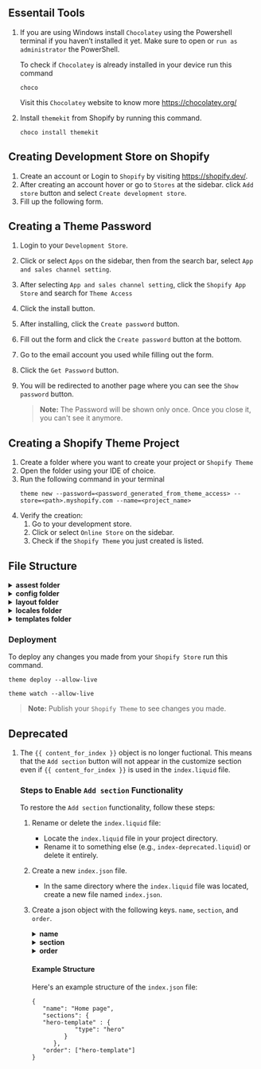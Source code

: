 ## Essentail Tools

1. If you are using Windows install `Chocolatey` using the Powershell terminal if you haven’t installed it yet. Make sure to open or `run as administrator` the PowerShell.

   To check if `Chocolatey` is already installed in your device run this command

   ```
   choco
   ```

   Visit this `Chocolatey` website to know more https://chocolatey.org/

2. Install `themekit` from Shopify by running this command.
   ```
   choco install themekit
   ```

## Creating Development Store on Shopify

1. Create an account or Login to `Shopify` by visiting https://shopify.dev/.
2. After creating an account hover or go to `Stores` at the sidebar. click `Add store` button and select `Create development store`.
3. Fill up the following form.

## Creating a Theme Password

1. Login to your `Development Store`.
2. Click or select `Apps` on the sidebar, then from the search bar, select `App and sales channel setting`.
3. After selecting `App and sales channel setting`, click the `Shopify App Store` and search for `Theme Access`
4. Click the install button.
5. After installing, click the `Create password` button.
6. Fill out the form and click the `Create password` button at the bottom.
7. Go to the email account you used while filling out the form.
8. Click the `Get Password` button.
9. You will be redirected to another page where you can see the `Show password` button.

   > **Note:** The Password will be shown only once. Once you close it, you can't see it anymore.

## Creating a Shopify Theme Project

1. Create a folder where you want to create your project or `Shopify Theme`
2. Open the folder using your IDE of choice.
3. Run the following command in your terminal
   ```
   theme new --password=<password_generated_from_theme_access> --store=<path>.myshopify.com --name=<project_name>
   ```
4. Verify the creation:
   1. Go to your development store.
   2. Click or select `Online Store` on the sidebar.
   3. Check if the `Shopify Theme` you just created is listed.

## File Structure

<details>
<summary><strong>assest folder</strong></summary>
Contains all the assets (images, logos, css, script) of the theme.
</details>

<details>
<summary><strong>config folder</strong></summary>

Contains the settings of the `Shopify Theme`.

> **settings_data.json**
>
> > Add some text description here.

> **settings_schema.json**
>
> > Allows you to customize the store's theme, including background color, background image, text color and more.

</details>

<details>
<summary><strong>layout folder</strong></summary>

Contains the `theme.liquid` file. Place every element you want to render or display inside this template file.

</details>

<details>
<summary><strong>locales folder</strong></summary>

This is where you create translations for your `Shopify Theme`.

</details>
<details>
<summary><strong>templates folder</strong></summary>

This is where you create or manage your template files for your pages. Please take note that only `.liquid` files are allowed in this folder.

> **customers folder**
>
> > Contains the information of the customer.

> **404.liquid**
>
> > Displays a page that customers are taken to if they visit an invalid page or URL.

> **article.liquid**
>
> > Displays a blog article or blog post.

> **blog.liquid**
>
> > Displays the list of blogs or articles of your store.

> **cart.liquid**
>
> > Displays items in a customer's cart. This is also the page where the customer proceeds to checkout.

> **collection.liquid** | **collection.list.liquid**
>
> > Displays products within a product collection, such as a variety of `shoes` inside a `Shoes Collection`.

> **gift_card.liquid**
>
> > Displays gift card(s) issued to a customer upon purchase.

> **index.liquid**
>
> > Displays the `home` page of your `Shopify Store`.

> **list-collections.liquid**
>
> > Displays the list of collection inside your `Shopify Store`.

> **page.contact.liquid**
>
> > Displays the contact page of your `Shopify Store`.

> **page.liquid**
>
> > Displays pages of your `Shopify Store`, such as `About Us`

> **product.liquid**
>
> > Displays the detailed page of an individual product. This is also where you find the `Add to cart` button, `Buy now` button, and more.

> **search**
>
> > Displays the search results of the storefront.

</details>

### Deployment

To deploy any changes you made from your `Shopify Store` run this command.

```
theme deploy --allow-live
```

```
theme watch --allow-live
```

> **Note:** Publish your `Shopify Theme` to see changes you made.

## Deprecated

1. The `{{ content_for_index }}` object is no longer fuctional. This means that the `Add section` button will not appear in the customize section even if `{{ content_for_index }}` is used in the `index.liquid` file.

   ### Steps to Enable `Add section` Functionality

   To restore the `Add section` functionality, follow these steps:

   1. Rename or delete the `index.liquid` file:
      - Locate the `index.liquid` file in your project directory.
      - Rename it to something else (e.g., `index-deprecated.liquid`) or delete it entirely.
   2. Create a new `index.json` file.
      - In the same directory where the `index.liquid` file was located, create a new file named `index.json`.
   3. Create a json object with the following keys. `name`, `section`, and `order`.

      <details>
      <summary><strong>name</strong></summary>

      `name` key specifies the name of the object.

      </details>

      <details>
      <summary><strong>section</strong></summary>

      `section` key contains an object that defines the sections you want to display in the `Add section` button.

      </details>

      <details>
      <summary><strong>order</strong></summary>

      `order` key is an array that specifies the order of the keys in the `section` object.

      </details>

      #### Example Structure

      Here's an example structure of the `index.json` file:

      ```
      {
         "name": "Home page",
         "sections": {
         "hero-template" : {
                  "type": "hero"
               }
            },
         "order": ["hero-template"]
      }
      ```
